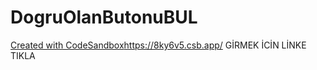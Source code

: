 # DogruOlanButonuBUL
[Created with CodeSandbox](https://8ky6v5.csb.app/)https://8ky6v5.csb.app/  GİRMEK İCİN LİNKE TIKLA
